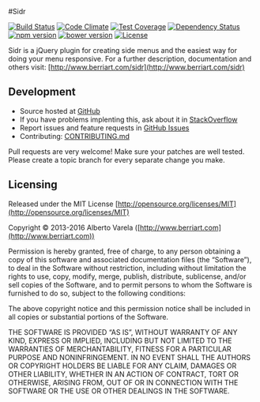 #Sidr

[![Build Status](https://travis-ci.org/artberri/sidr.svg?branch=master)](https://travis-ci.org/artberri/sidr) [![Code Climate](https://codeclimate.com/github/artberri/sidr/badges/gpa.svg)](https://codeclimate.com/github/artberri/sidr) [![Test Coverage](https://codeclimate.com/github/artberri/sidr/badges/coverage.svg)](https://codeclimate.com/github/artberri/sidr/coverage) [![Dependency Status](https://david-dm.org/artberri/sidr.svg)](https://david-dm.org/artberri/sidr) [![npm version](https://img.shields.io/npm/v/sidr.svg)](https://npmjs.org/package/sidr) [![bower version](https://img.shields.io/bower/v/sidr.svg)](http://bower.io/) [![License](https://img.shields.io/npm/l/sidr.svg)](https://github.com/artberri/sidr/blob/master/LICENSE)

Sidr is a jQuery plugin for creating side menus and the easiest way for doing your menu responsive. For a further description, documentation and others visit: [http://www.berriart.com/sidr](http://www.berriart.com/sidr)

## Development

- Source hosted at [GitHub](https://github.com/artberri/sidr)
- If you have problems implenting this, ask about it in [StackOverflow](http://stackoverflow.com/search?q=sidr)
- Report issues and feature requests in [GitHub Issues](https://github.com/artberri/sidr/issues)
- Contributing: [CONTRIBUTING.md](CONTRIBUTING.md)

Pull requests are very welcome! Make sure your patches are well tested. Please create a topic branch for every separate change you make.

## Licensing

Released under the MIT License [http://opensource.org/licenses/MIT](http://opensource.org/licenses/MIT)

Copyright © 2013-2016 Alberto Varela ([http://www.berriart.com](http://www.berriart.com))

Permission is hereby granted, free of charge, to any person obtaining a copy of this software and associated documentation files (the “Software”), to deal in the Software without restriction, including without limitation the rights to use, copy, modify, merge, publish, distribute, sublicense, and/or sell copies of the Software, and to permit persons to whom the Software is furnished to do so, subject to the following conditions:

The above copyright notice and this permission notice shall be included in all copies or substantial portions of the Software.

THE SOFTWARE IS PROVIDED “AS IS”, WITHOUT WARRANTY OF ANY KIND, EXPRESS OR IMPLIED, INCLUDING BUT NOT LIMITED TO THE WARRANTIES OF MERCHANTABILITY, FITNESS FOR A PARTICULAR PURPOSE AND NONINFRINGEMENT. IN NO EVENT SHALL THE AUTHORS OR COPYRIGHT HOLDERS BE LIABLE FOR ANY CLAIM, DAMAGES OR OTHER LIABILITY, WHETHER IN AN ACTION OF CONTRACT, TORT OR OTHERWISE, ARISING FROM, OUT OF OR IN CONNECTION WITH THE SOFTWARE OR THE USE OR OTHER DEALINGS IN THE SOFTWARE.

